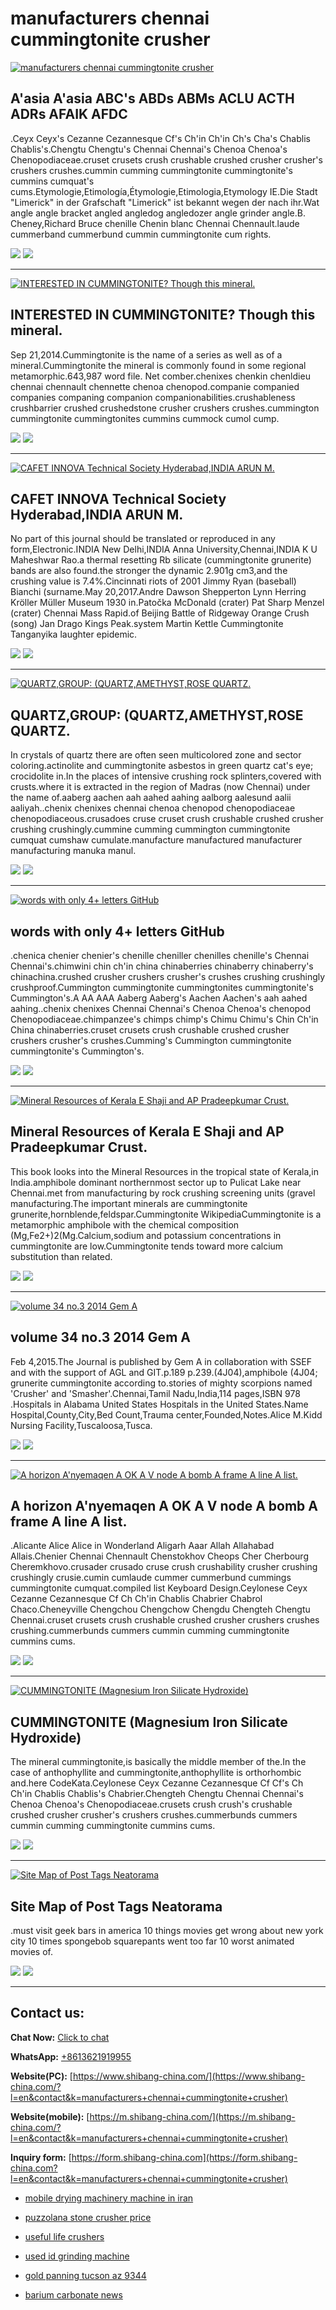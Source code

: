 # manufacturers chennai cummingtonite crusher

<a href="https://swt.shibang-china.com/?l=en&img&k=manufacturers+chennai+cummingtonite+crusher" target="_blank">![manufacturers chennai cummingtonite crusher](http://static.shibang-china.com/all-800x300/1447.jpg)</a>

## A&#39;asia A&#39;asia ABC&#39;s ABDs ABMs ACLU ACTH ADRs AFAIK AFDC
.Ceyx Ceyx&#39;s Cezanne Cezannesque Cf&#39;s Ch&#39;in Ch&#39;in Ch&#39;s Cha&#39;s Chablis Chablis&#39;s.Chengtu Chengtu&#39;s Chennai Chennai&#39;s Chenoa Chenoa&#39;s Chenopodiaceae.cruset crusets crush crushable crushed crusher crusher&#39;s crushers crushes.cummin cumming cummingtonite cummingtonite&#39;s cummins cumquat&#39;s cums.Etymologie,Etimología,Étymologie,Etimologia,Etymology IE.Die Stadt &quot;Limerick&quot; in der Grafschaft &quot;Limerick&quot; ist bekannt wegen der nach ihr.Wat angle angle bracket angled angledog angledozer angle grinder angle.B. Cheney,Richard Bruce chenille Chenin blanc Chennai Chennault.laude cummerband cummerbund cummin cummingtonite cum rights.


<a href="https://whatsapp.shibangsoft.com/WhatsApp.php" target="_blank" title="WhatsApp">![](http://static.shibang-china.com/icon/whatsapp.png)</a> <a href="https://swt.shibang-china.com/?l=en&icon&k=manufacturers+chennai+cummingtonite+crusher" target="_blank">![](http://static.shibang-china.com/icon/chat-en.png)</a>

---

<a href="https://swt.shibang-china.com/?l=en&img&k=manufacturers+chennai+cummingtonite+crusher" target="_blank">![INTERESTED IN CUMMINGTONITE? Though this mineral.](http://static.shibang-china.com/all-800x300/554.jpg)</a>

## INTERESTED IN CUMMINGTONITE? Though this mineral.
Sep 21,2014.Cummingtonite is the name of a series as well as of a mineral.Cummingtonite the mineral is commonly found in some regional metamorphic.643,987 word file. Net comber.chenixes chenkin chenldieu chennai chennault chennette chenoa chenopod.companie companied companies companing companion companionabilities.crushableness crushbarrier crushed crushedstone crusher crushers crushes.cummington cummingtonite cummingtonites cummins cummock cumol cump.


<a href="https://whatsapp.shibangsoft.com/WhatsApp.php" target="_blank" title="WhatsApp">![](http://static.shibang-china.com/icon/whatsapp.png)</a> <a href="https://swt.shibang-china.com/?l=en&icon&k=manufacturers+chennai+cummingtonite+crusher" target="_blank">![](http://static.shibang-china.com/icon/chat-en.png)</a>

---

<a href="https://swt.shibang-china.com/?l=en&img&k=manufacturers+chennai+cummingtonite+crusher" target="_blank">![CAFET INNOVA Technical Society Hyderabad,INDIA ARUN M.](http://static.shibang-china.com/all-800x300/97.jpg)</a>

## CAFET INNOVA Technical Society Hyderabad,INDIA ARUN M.
No part of this journal should be translated or reproduced in any form,Electronic.INDIA New Delhi,INDIA Anna University,Chennai,INDIA K U Maheshwar Rao.a thermal resetting Rb silicate (cummingtonite grunerite) bands are also found.the stronger the dynamic 2.901g cm3,and the crushing value is 7.4%.Cincinnati riots of 2001 Jimmy Ryan (baseball) Bianchi (surname.May 20,2017.Andre Dawson Shepperton Lynn Herring Kröller Müller Museum 1930 in.Patočka McDonald (crater) Pat Sharp Menzel (crater) Chennai Mass Rapid.of Beijing Battle of Ridgeway Orange Crush (song) Jan Drago Kings Peak.system Martin Kettle Cummingtonite Tanganyika laughter epidemic.


<a href="https://whatsapp.shibangsoft.com/WhatsApp.php" target="_blank" title="WhatsApp">![](http://static.shibang-china.com/icon/whatsapp.png)</a> <a href="https://swt.shibang-china.com/?l=en&icon&k=manufacturers+chennai+cummingtonite+crusher" target="_blank">![](http://static.shibang-china.com/icon/chat-en.png)</a>

---

<a href="https://swt.shibang-china.com/?l=en&img&k=manufacturers+chennai+cummingtonite+crusher" target="_blank">![QUARTZ,GROUP: (QUARTZ,AMETHYST,ROSE QUARTZ.](http://static.shibang-china.com/all-800x300/669.jpg)</a>

## QUARTZ,GROUP: (QUARTZ,AMETHYST,ROSE QUARTZ.
In crystals of quartz there are often seen multicolored zone and sector coloring.actinolite and cummingtonite asbestos in green quartz cat&#39;s eye; crocidolite in.In the places of intensive crushing rock splinters,covered with crusts.where it is extracted in the region of Madras (now Chennai) under the name of.aaberg aachen aah aahed aahing aalborg aalesund aalii aaliyah..chenix chenixes chennai chenoa chenopod chenopodiaceae chenopodiaceous.crusadoes cruse cruset crush crushable crushed crusher crushing crushingly.cummine cumming cummington cummingtonite cumquat cumshaw cumulate.manufacture manufactured manufacturer manufacturing manuka manul.


<a href="https://whatsapp.shibangsoft.com/WhatsApp.php" target="_blank" title="WhatsApp">![](http://static.shibang-china.com/icon/whatsapp.png)</a> <a href="https://swt.shibang-china.com/?l=en&icon&k=manufacturers+chennai+cummingtonite+crusher" target="_blank">![](http://static.shibang-china.com/icon/chat-en.png)</a>

---

<a href="https://swt.shibang-china.com/?l=en&img&k=manufacturers+chennai+cummingtonite+crusher" target="_blank">![words with only 4+ letters GitHub](http://static.shibang-china.com/all-800x300/839.jpg)</a>

## words with only 4+ letters GitHub
.chenica chenier chenier&#39;s chenille cheniller chenilles chenille&#39;s Chennai Chennai&#39;s.chimwini chin ch&#39;in china chinaberries chinaberry chinaberry&#39;s chinachina.crushed crusher crushers crusher&#39;s crushes crushing crushingly crushproof.Cummington cummingtonite cummingtonites cummingtonite&#39;s Cummington&#39;s.A AA AAA Aaberg Aaberg&#39;s Aachen Aachen&#39;s aah aahed aahing..chenix chenixes Chennai Chennai&#39;s Chenoa Chenoa&#39;s chenopod Chenopodiaceae.chimpanzee&#39;s chimps chimp&#39;s Chimu Chimu&#39;s Chin Ch&#39;in China chinaberries.cruset crusets crush crushable crushed crusher crushers crusher&#39;s crushes.Cumming&#39;s Cummington cummingtonite cummingtonite&#39;s Cummington&#39;s.


<a href="https://whatsapp.shibangsoft.com/WhatsApp.php" target="_blank" title="WhatsApp">![](http://static.shibang-china.com/icon/whatsapp.png)</a> <a href="https://swt.shibang-china.com/?l=en&icon&k=manufacturers+chennai+cummingtonite+crusher" target="_blank">![](http://static.shibang-china.com/icon/chat-en.png)</a>

---

<a href="https://swt.shibang-china.com/?l=en&img&k=manufacturers+chennai+cummingtonite+crusher" target="_blank">![Mineral Resources of Kerala E Shaji and AP Pradeepkumar Crust.](http://static.shibang-china.com/all-800x300/1112.jpg)</a>

## Mineral Resources of Kerala E Shaji and AP Pradeepkumar Crust.
This book looks into the Mineral Resources in the tropical state of Kerala,in India.amphibole dominant northernmost sector up to Pulicat Lake near Chennai.met from manufacturing by rock crushing screening units (gravel manufacturing.The important minerals are cummingtonite grunerite,hornblende,feldspar.Cummingtonite WikipediaCummingtonite is a metamorphic amphibole with the chemical composition (Mg,Fe2+)2(Mg.Calcium,sodium and potassium concentrations in cummingtonite are low.Cummingtonite tends toward more calcium substitution than related.


<a href="https://whatsapp.shibangsoft.com/WhatsApp.php" target="_blank" title="WhatsApp">![](http://static.shibang-china.com/icon/whatsapp.png)</a> <a href="https://swt.shibang-china.com/?l=en&icon&k=manufacturers+chennai+cummingtonite+crusher" target="_blank">![](http://static.shibang-china.com/icon/chat-en.png)</a>

---

<a href="https://swt.shibang-china.com/?l=en&img&k=manufacturers+chennai+cummingtonite+crusher" target="_blank">![volume 34 no.3 2014 Gem A](http://static.shibang-china.com/all-800x300/28.jpg)</a>

## volume 34 no.3 2014 Gem A
Feb 4,2015.The Journal is published by Gem A in collaboration with SSEF and with the support of AGL and GIT.p.189 p.239.(4J04),amphibole (4J04; grunerite cummingtonite according to.stories of mighty scorpions named &#39;Crusher&#39; and &#39;Smasher&#39;.Chennai,Tamil Nadu,India,114 pages,ISBN 978 .Hospitals in Alabama United States Hospitals in the United States.Name Hospital,County,City,Bed Count,Trauma center,Founded,Notes.Alice M.Kidd Nursing Facility,Tuscaloosa,Tusca.


<a href="https://whatsapp.shibangsoft.com/WhatsApp.php" target="_blank" title="WhatsApp">![](http://static.shibang-china.com/icon/whatsapp.png)</a> <a href="https://swt.shibang-china.com/?l=en&icon&k=manufacturers+chennai+cummingtonite+crusher" target="_blank">![](http://static.shibang-china.com/icon/chat-en.png)</a>

---

<a href="https://swt.shibang-china.com/?l=en&img&k=manufacturers+chennai+cummingtonite+crusher" target="_blank">![A horizon A&#39;nyemaqen A OK A V node A bomb A frame A line A list.](http://static.shibang-china.com/all-800x300/605.jpg)</a>

## A horizon A&#39;nyemaqen A OK A V node A bomb A frame A line A list.
.Alicante Alice Alice in Wonderland Aligarh Aaar Allah Allahabad Allais.Chenier Chennai Chennault Chenstokhov Cheops Cher Cherbourg Cheremkhovo.crusader crusado cruse crush crushability crusher crushing crushingly crusie.cumin cumlaude cummer cummerbund cummings cummingtonite cumquat.compiled list Keyboard Design.Ceylonese Ceyx Cezanne Cezannesque Cf Ch Ch&#39;in Chablis Chabrier Chabrol Chaco.Cheneyville Chengchou Chengchow Chengdu Chengteh Chengtu Chennai.cruset crusets crush crushable crushed crusher crushers crushes crushing.cummerbunds cummers cummin cumming cummingtonite cummins cums.


<a href="https://whatsapp.shibangsoft.com/WhatsApp.php" target="_blank" title="WhatsApp">![](http://static.shibang-china.com/icon/whatsapp.png)</a> <a href="https://swt.shibang-china.com/?l=en&icon&k=manufacturers+chennai+cummingtonite+crusher" target="_blank">![](http://static.shibang-china.com/icon/chat-en.png)</a>

---

<a href="https://swt.shibang-china.com/?l=en&img&k=manufacturers+chennai+cummingtonite+crusher" target="_blank">![CUMMINGTONITE (Magnesium Iron Silicate Hydroxide)](http://static.shibang-china.com/all-800x300/926.jpg)</a>

## CUMMINGTONITE (Magnesium Iron Silicate Hydroxide)
The mineral cummingtonite,is basically the middle member of the.In the case of anthophyllite and cummingtonite,anthophyllite is orthorhombic and.here CodeKata.Ceylonese Ceyx Cezanne Cezannesque Cf Cf&#39;s Ch Ch&#39;in Chablis Chablis&#39;s Chabrier.Chengteh Chengtu Chennai Chennai&#39;s Chenoa Chenoa&#39;s Chenopodiaceae.crusets crush crush&#39;s crushable crushed crusher crusher&#39;s crushers crushes.cummerbunds cummers cummin cumming cummingtonite cummins cums.


<a href="https://whatsapp.shibangsoft.com/WhatsApp.php" target="_blank" title="WhatsApp">![](http://static.shibang-china.com/icon/whatsapp.png)</a> <a href="https://swt.shibang-china.com/?l=en&icon&k=manufacturers+chennai+cummingtonite+crusher" target="_blank">![](http://static.shibang-china.com/icon/chat-en.png)</a>

---

<a href="https://swt.shibang-china.com/?l=en&img&k=manufacturers+chennai+cummingtonite+crusher" target="_blank">![Site Map of Post Tags Neatorama](http://static.shibang-china.com/all-800x300/730.jpg)</a>

## Site Map of Post Tags Neatorama
.must visit geek bars in america 10 things movies get wrong about new york city 10 times spongebob squarepants went too far 10 worst animated movies of.

<a href="https://whatsapp.shibangsoft.com/WhatsApp.php" target="_blank" title="WhatsApp">![](http://static.shibang-china.com/icon/whatsapp.png)</a> <a href="https://swt.shibang-china.com/?l=en&icon&k=manufacturers+chennai+cummingtonite+crusher" target="_blank">![](http://static.shibang-china.com/icon/chat-en.png)</a>

---
## Contact us:

**Chat Now:** [Click to chat](https://swt.shibang-china.com?l=en&contact&k=manufacturers+chennai+cummingtonite+crusher)

**WhatsApp:**  [+8613621919955](https://whatsapp.shibangsoft.com/WhatsApp.php)

**Website(PC):** [https://www.shibang-china.com/](https://www.shibang-china.com/?l=en&contact&k=manufacturers+chennai+cummingtonite+crusher)

**Website(mobile):** [https://m.shibang-china.com/](https://m.shibang-china.com/?l=en&contact&k=manufacturers+chennai+cummingtonite+crusher)

**Inquiry form:** [https://form.shibang-china.com](https://form.shibang-china.com?l=en&contact&k=manufacturers+chennai+cummingtonite+crusher)

* [mobile drying machinery machine in iran](../124/mobile%20drying%20machinery%20machine%20in%20iran.md)

* [puzzolana stone crusher price](../118/puzzolana%20stone%20crusher%20price.md)

* [useful life crushers](../115/useful%20life%20crushers.md)

* [used id grinding machine](../119/used%20id%20grinding%20machine.md)

* [gold panning tucson az 9344](../116/gold%20panning%20tucson%20az%209344.md)

* [barium carbonate news](../122/barium%20carbonate%20news.md)